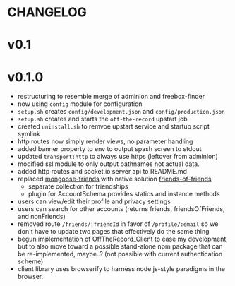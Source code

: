 CHANGELOG
=========

# v0.1

# v0.1.0
* restructuring to resemble merge of adminion and freebox-finder
* now using `config` module for configuration
* `setup.sh` creates `config/development.json` and `config/production.json`
* `setup.sh` creates and starts the `off-the-record` upstart job
* created `uninstall.sh` to remvoe upstart service and startup script symlink
* http routes now simply render views, no parameter handling
* added banner property to env to output spash screen to stdout
* updated `transport:http` to always use https (leftover from adminion)
* modified ssl module to only output pathnames not actual data.
* added http routes and socket.io server api to README.md
* replaced [mongoose-friends](https://github.com/numbers1311407/mongoose-friends) with native solution [friends-of-friends](https://github.com/adminion/friends-of-friends)
  - separate collection for friendships
  - plugin for AccountSchema provides statics and instance methods
* users can view/edit their profile and privacy settings
* users can search for other accounts (returns friends, friendsOfFriends, and nonFriends)
* removed route `/friends/:friendId` in favor of `/profile/:email` so we don't have to update two pages that effectively do the same thing
* begun implementation of OffTheRecord_Client to ease my development, but to also move toward a possible stand-alone npm package that can be re-implemented, maybe..? (not possible with current authentication scheme)
* client library uses browserify to harness node.js-style paradigms in the browser.
